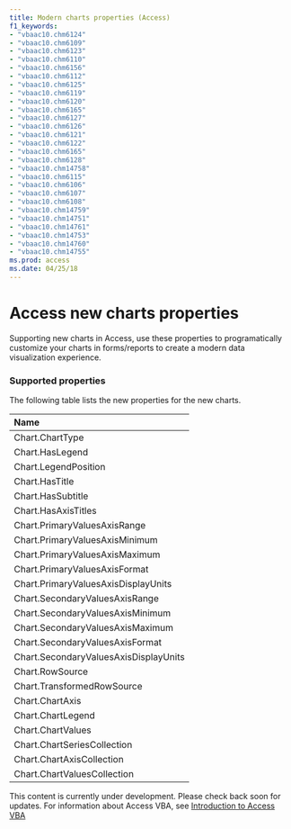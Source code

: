```yaml
---
title: Modern charts properties (Access)
f1_keywords:
- "vbaac10.chm6124"
- "vbaac10.chm6109"
- "vbaac10.chm6123"
- "vbaac10.chm6110"
- "vbaac10.chm6156"
- "vbaac10.chm6112"
- "vbaac10.chm6125"
- "vbaac10.chm6119"
- "vbaac10.chm6120"
- "vbaac10.chm6165"
- "vbaac10.chm6127"
- "vbaac10.chm6126"
- "vbaac10.chm6121"
- "vbaac10.chm6122"
- "vbaac10.chm6165"
- "vbaac10.chm6128"
- "vbaac10.chm14758"
- "vbaac10.chm6115"
- "vbaac10.chm6106"
- "vbaac10.chm6107"
- "vbaac10.chm6108"
- "vbaac10.chm14759"
- "vbaac10.chm14751"
- "vbaac10.chm14761"
- "vbaac10.chm14753"
- "vbaac10.chm14760"
- "vbaac10.chm14755"
ms.prod: access
ms.date: 04/25/18
---
```


# Access new charts properties

Supporting new charts in Access, use these properties to programatically customize your charts in forms/reports to create a modern data visualization experience.

### Supported properties
The following table lists the new properties for the new charts.

|**Name**|
|:-----|
|Chart.ChartType|
|Chart.HasLegend|
|Chart.LegendPosition|
|Chart.HasTitle|
|Chart.HasSubtitle|
|Chart.HasAxisTitles|
|Chart.PrimaryValuesAxisRange|
|Chart.PrimaryValuesAxisMinimum|
|Chart.PrimaryValuesAxisMaximum|
|Chart.PrimaryValuesAxisFormat|
|Chart.PrimaryValuesAxisDisplayUnits|
|Chart.SecondaryValuesAxisRange|
|Chart.SecondaryValuesAxisMinimum|
|Chart.SecondaryValuesAxisMaximum|
|Chart.SecondaryValuesAxisFormat|
|Chart.SecondaryValuesAxisDisplayUnits|
|Chart.RowSource|
|Chart.TransformedRowSource|
|Chart.ChartAxis|
|Chart.ChartLegend|
|Chart.ChartValues|
|Chart.ChartSeriesCollection|
|Chart.ChartAxisCollection|
|Chart.ChartValuesCollection|


This content is currently under development. Please check back soon for updates. For information about Access VBA, see [Introduction to Access VBA](https://msdn.microsoft.com/en-us/vba/vba-access)




